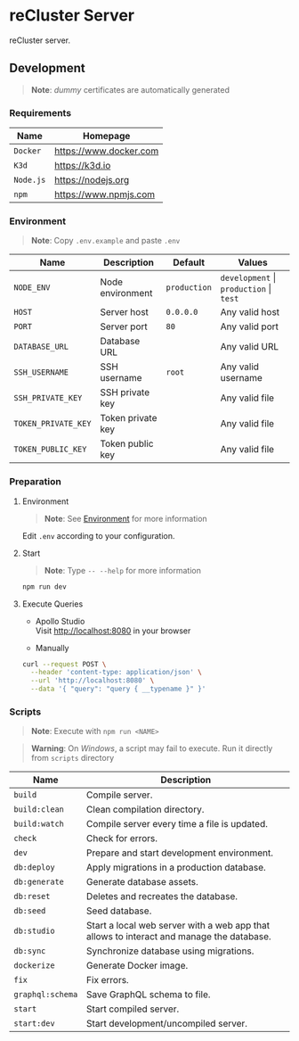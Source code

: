 # reCluster Server

reCluster server.

## Development

> **Note**: _dummy_ certificates are automatically generated

### Requirements

| **Name**  | **Homepage**             |
| --------- | ------------------------ |
| `Docker`  | <https://www.docker.com> |
| `K3d`     | <https://k3d.io>         |
| `Node.js` | <https://nodejs.org>     |
| `npm`     | <https://www.npmjs.com>  |

### Environment

> **Note**: Copy `.env.example` and paste `.env`

| **Name**            | **Description**   | **Default**  | **Values**                              |
| ------------------- | ----------------- | ------------ | --------------------------------------- |
| `NODE_ENV`          | Node environment  | `production` | `development` \| `production` \| `test` |
| `HOST`              | Server host       | `0.0.0.0`    | Any valid host                          |
| `PORT`              | Server port       | `80`         | Any valid port                          |
| `DATABASE_URL`      | Database URL      |              | Any valid URL                           |
| `SSH_USERNAME`      | SSH username      | `root`       | Any valid username                      |
| `SSH_PRIVATE_KEY`   | SSH private key   |              | Any valid file                          |
| `TOKEN_PRIVATE_KEY` | Token private key |              | Any valid file                          |
| `TOKEN_PUBLIC_KEY`  | Token public key  |              | Any valid file                          |

### Preparation

1. Environment

   > **Note**: See [Environment](#environment) for more information

   Edit `.env` according to your configuration.

1. Start

   > **Note**: Type `-- --help` for more information

   ```sh
   npm run dev
   ```

1. Execute Queries

   - Apollo Studio \
     Visit <http://localhost:8080> in your browser

   - Manually

   ```sh
   curl --request POST \
     --header 'content-type: application/json' \
     --url 'http://localhost:8080' \
     --data '{ "query": "query { __typename }" }'
   ```

### Scripts

> **Note**: Execute with `npm run <NAME>`

> **Warning**: On _Windows_, a script may fail to execute. Run it directly from `scripts` directory

| **Name**         | **Description**                                                                          |
| ---------------- | ---------------------------------------------------------------------------------------- |
| `build`          | Compile server.                                                                          |
| `build:clean`    | Clean compilation directory.                                                             |
| `build:watch`    | Compile server every time a file is updated.                                             |
| `check`          | Check for errors.                                                                        |
| `dev`            | Prepare and start development environment.                                               |
| `db:deploy`      | Apply migrations in a production database.                                               |
| `db:generate`    | Generate database assets.                                                                |
| `db:reset`       | Deletes and recreates the database.                                                      |
| `db:seed`        | Seed database.                                                                           |
| `db:studio`      | Start a local web server with a web app that allows to interact and manage the database. |
| `db:sync`        | Synchronize database using migrations.                                                   |
| `dockerize`      | Generate Docker image.                                                                   |
| `fix`            | Fix errors.                                                                              |
| `graphql:schema` | Save GraphQL schema to file.                                                             |
| `start`          | Start compiled server.                                                                   |
| `start:dev`      | Start development/uncompiled server.                                                     |
